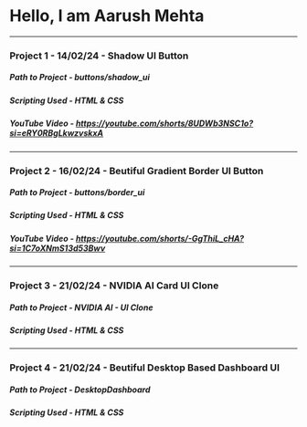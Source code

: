 # Hello, I am Aarush Mehta

------------

### Project 1 - 14/02/24 - Shadow UI Button
##### Path to Project - buttons/shadow_ui
##### Scripting Used - HTML & CSS
##### YouTube Video - https://youtube.com/shorts/8UDWb3NSC1o?si=eRY0RBgLkwzvskxA

------------

### Project 2 - 16/02/24 - Beutiful Gradient Border UI Button
##### Path to Project - buttons/border_ui
##### Scripting Used - HTML & CSS
##### YouTube Video - https://youtube.com/shorts/-GgThiL_cHA?si=1C7oXNmS13d53Bwv

------------

### Project 3 - 21/02/24 - NVIDIA AI Card UI Clone
##### Path to Project - NVIDIA AI - UI Clone
##### Scripting Used - HTML & CSS

------------

### Project 4 - 21/02/24 - Beutiful Desktop Based Dashboard UI
##### Path to Project - DesktopDashboard
##### Scripting Used - HTML & CSS
